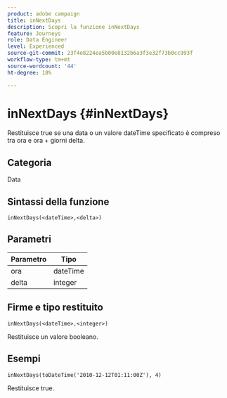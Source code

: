 ```yaml
---
product: adobe campaign
title: inNextDays
description: Scopri la funzione inNextDays
feature: Journeys
role: Data Engineer
level: Experienced
source-git-commit: 23f4e8224ea5b00e8132b6a3f3e32f73b0cc993f
workflow-type: tm+mt
source-wordcount: '44'
ht-degree: 18%

---
```


# inNextDays {#inNextDays}

Restituisce true se una data o un valore dateTime specificato è compreso tra ora e ora + giorni delta.

## Categoria

Data

## Sintassi della funzione

`inNextDays(<dateTime>,<delta>)`

## Parametri

| Parametro | Tipo |
|-----------|------------------|
| ora | dateTime |
| delta | integer |

## Firme e tipo restituito

`inNextDays(<dateTime>,<integer>)`

Restituisce un valore booleano.

## Esempi

`inNextDays(toDateTime('2010-12-12T01:11:00Z'), 4)`

Restituisce true.
